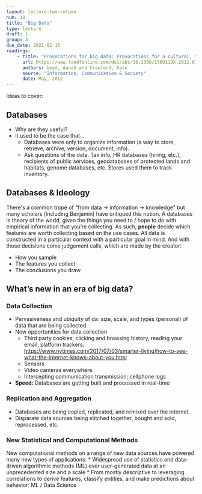```yaml
---
layout: lecture-two-column
num: 10
title: "Big Data"
type: lecture
draft: 1
group: 3
due_date: 2021-02-16
readings:
    - title: "Provocations for big data: Provocations for a cultural, technological, and scholarly phenomenon"
      url: https://www.tandfonline.com/doi/abs/10.1080/1369118X.2012.678878
      authors: boyd, danah and Crawford, Kate 
      source: "Information, Communication & Society"
      date: May, 2012
---
```


Ideas to cover: 
## Databases
* Why are they useful? 
* It used to be the case that...
   * Databases were only to organize information (a way to store, retrieve, archive, version, document, info). 
   * Ask questions of the data. Tax info, HR databases (hiring, etc.), recipients of public services, geodatabases of protected lands and habitats, genome databases, etc. Stores used them to track inventory.

## Databases & Ideology
There's a common trope of "from data -> information -> knowledge" but many scholars (including Benjamin) have critiqued this notion. A databases is theory of the world, given the things you need to / hope to do with empirical information that you’re collecting. As such, **people** decide which features are worth collecting based on the use cases. All data is constructed in a particular context with a particular goal in mind. And with those decisions come judgement calls, which are made by the creator:
* How you sample
* The features you collect
* The conclusions you draw

## What’s new in an era of big data? 
### Data Collection
* Pervasiveness and ubiquity of da: size, scale, and types (personal) of data that are being collected
* New opportunities for data collection
    * Third party cookies, clicking and browsing history, reading your email, platform trackers: https://www.nytimes.com/2017/07/03/smarter-living/how-to-see-what-the-internet-knows-about-you.html 
    * Sensors
    * Video cameras everywhere
    * Intercepting communication transmission; cellphone logs
* **Speed:** Databases are getting built and processed in real-time

### Replication and Aggregation
* Databases are being copied, replicated, and remixed over the internet.
* Disparate data sources being stitched together, bought and sold, reprocessed, etc.

### New Statistical and Computational Methods
New computational methods on a range of new data sources have powered many new types of applications:
    * Widespread use of statistics and data-driven algorithmic methods (ML) over user-generated data at an unprecedented size and a scale
    * From mostly descriptive to leveraging correlations to derive features, classify entities, and make predictions about behavior: ML / Data Science
